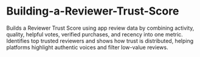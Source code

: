 # Building-a-Reviewer-Trust-Score
Builds a Reviewer Trust Score using app review data by combining activity, quality, helpful votes, verified purchases, and recency into one metric. Identifies top trusted reviewers and shows how trust is distributed, helping platforms highlight authentic voices and filter low-value reviews.
